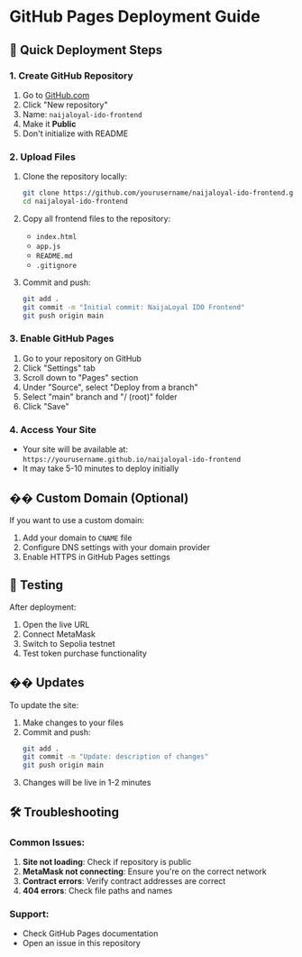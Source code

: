 # GitHub Pages Deployment Guide

## 🚀 Quick Deployment Steps

### 1. Create GitHub Repository
1. Go to [GitHub.com](https://github.com)
2. Click "New repository"
3. Name: `naijaloyal-ido-frontend`
4. Make it **Public**
5. Don't initialize with README

### 2. Upload Files
1. Clone the repository locally:
   ```bash
   git clone https://github.com/yourusername/naijaloyal-ido-frontend.git
   cd naijaloyal-ido-frontend
   ```

2. Copy all frontend files to the repository:
   - `index.html`
   - `app.js`
   - `README.md`
   - `.gitignore`

3. Commit and push:
   ```bash
   git add .
   git commit -m "Initial commit: NaijaLoyal IDO Frontend"
   git push origin main
   ```

### 3. Enable GitHub Pages
1. Go to your repository on GitHub
2. Click "Settings" tab
3. Scroll down to "Pages" section
4. Under "Source", select "Deploy from a branch"
5. Select "main" branch and "/ (root)" folder
6. Click "Save"

### 4. Access Your Site
- Your site will be available at: `https://yourusername.github.io/naijaloyal-ido-frontend`
- It may take 5-10 minutes to deploy initially

## �� Custom Domain (Optional)

If you want to use a custom domain:

1. Add your domain to `CNAME` file
2. Configure DNS settings with your domain provider
3. Enable HTTPS in GitHub Pages settings

## 📱 Testing

After deployment:
1. Open the live URL
2. Connect MetaMask
3. Switch to Sepolia testnet
4. Test token purchase functionality

## �� Updates

To update the site:
1. Make changes to your files
2. Commit and push:
   ```bash
   git add .
   git commit -m "Update: description of changes"
   git push origin main
   ```
3. Changes will be live in 1-2 minutes

## 🛠️ Troubleshooting

### Common Issues:

1. **Site not loading**: Check if repository is public
2. **MetaMask not connecting**: Ensure you're on the correct network
3. **Contract errors**: Verify contract addresses are correct
4. **404 errors**: Check file paths and names

### Support:
- Check GitHub Pages documentation
- Open an issue in this repository
